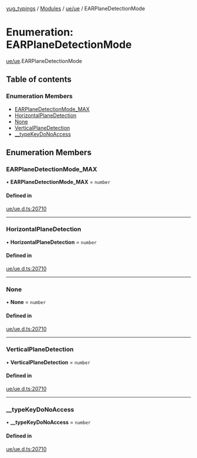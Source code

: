 [yug_typings](../README.md) / [Modules](../modules.md) / [ue/ue](../modules/ue_ue.md) / EARPlaneDetectionMode

# Enumeration: EARPlaneDetectionMode

[ue/ue](../modules/ue_ue.md).EARPlaneDetectionMode

## Table of contents

### Enumeration Members

- [EARPlaneDetectionMode\_MAX](ue_ue.EARPlaneDetectionMode.md#earplanedetectionmode_max)
- [HorizontalPlaneDetection](ue_ue.EARPlaneDetectionMode.md#horizontalplanedetection)
- [None](ue_ue.EARPlaneDetectionMode.md#none)
- [VerticalPlaneDetection](ue_ue.EARPlaneDetectionMode.md#verticalplanedetection)
- [\_\_typeKeyDoNoAccess](ue_ue.EARPlaneDetectionMode.md#__typekeydonoaccess)

## Enumeration Members

### EARPlaneDetectionMode\_MAX

• **EARPlaneDetectionMode\_MAX** = `number`

#### Defined in

[ue/ue.d.ts:20710](https://github.com/YugMetaverse/yug_typings/blob/25cad34/ue/ue.d.ts#L20710)

___

### HorizontalPlaneDetection

• **HorizontalPlaneDetection** = `number`

#### Defined in

[ue/ue.d.ts:20710](https://github.com/YugMetaverse/yug_typings/blob/25cad34/ue/ue.d.ts#L20710)

___

### None

• **None** = `number`

#### Defined in

[ue/ue.d.ts:20710](https://github.com/YugMetaverse/yug_typings/blob/25cad34/ue/ue.d.ts#L20710)

___

### VerticalPlaneDetection

• **VerticalPlaneDetection** = `number`

#### Defined in

[ue/ue.d.ts:20710](https://github.com/YugMetaverse/yug_typings/blob/25cad34/ue/ue.d.ts#L20710)

___

### \_\_typeKeyDoNoAccess

• **\_\_typeKeyDoNoAccess** = `number`

#### Defined in

[ue/ue.d.ts:20710](https://github.com/YugMetaverse/yug_typings/blob/25cad34/ue/ue.d.ts#L20710)
